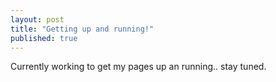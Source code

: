 ```yaml
---
layout: post
title: "Getting up and running!"
published: true
---
```



Currently working to get my pages up an running.. stay tuned.
